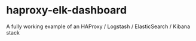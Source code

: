 # haproxy-elk-dashboard
A fully working example of an HAProxy / Logstash / ElasticSearch / Kibana stack

